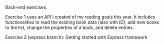 Back-end exercises.


Exercise 1 uses an API I created of my reading goals this year. It includes functionalities to read the existing book data (also with ID), add new books to the list, change the properties of a book, and delete entries.

Exercise 2 (express branch): Getting started with Express framework
